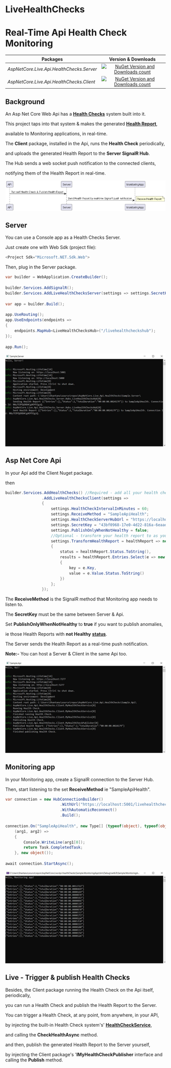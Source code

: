 # LiveHealthChecks
# Real-Time Api Health Check Monitoring

|Packages|Version & Downloads|
|---------------------------|:---:|
|*AspNetCore.Live.Api.HealthChecks.Server*|[![NuGet Version and Downloads count](https://buildstats.info/nuget/AspNetCore.Live.Api.HealthChecks.Server)](https://www.nuget.org/packages/AspNetCore.Live.Api.HealthChecks.Server)|
|*AspNetCore.Live.Api.HealthChecks.Client*|[![NuGet Version and Downloads count](https://buildstats.info/nuget/AspNetCore.Live.Api.HealthChecks.Client)](https://www.nuget.org/packages/AspNetCore.Live.Api.HealthChecks.Client)|

## Background

An Asp Net Core Web Api has a [**Health Checks**](https://learn.microsoft.com/en-us/aspnet/core/host-and-deploy/health-checks?view=aspnetcore-6.0) system built into it.

This project taps into that system & makes the generated [**Health Report**](https://learn.microsoft.com/en-us/dotnet/api/microsoft.extensions.diagnostics.healthchecks.healthreport?view=dotnet-plat-ext-6.0),

available to Monitoring applications, in real-time.



The **Client** package, installed in the Api, runs the **Health Check** periodically,

and uploads the generated Health Report to the **Server SignalR Hub**.

The Hub sends a web socket push notification to the connected clients,

notifying them of the Health Report in real-time.

![**LiveHealthChecks**](/Docs/SequenceDiagram.png)

## Server

You can use a Console app as a Health Checks Server.

Just create one with Web Sdk (project file):

```C#
<Project Sdk="Microsoft.NET.Sdk.Web">
```

Then, plug in the Server package.

```C#
var builder = WebApplication.CreateBuilder();

builder.Services.AddSignalR();
builder.Services.AddLiveHealthChecksServer(settings => settings.SecretKey = "43bf0968-17e0-4d22-816a-6eaadd766692");

var app = builder.Build();

app.UseRouting();
app.UseEndpoints(endpoints =>
{
    endpoints.MapHub<LiveHealthChecksHub>("/livehealthcheckshub");
});

app.Run();
```

![**Sample Server**](/Docs/Server.jpg)

## Asp Net Core Api

In your Api add the Client Nuget package.

then

```C#
builder.Services.AddHealthChecks() //Required - add all your health checks
                .AddLiveHealthChecksClient(settings =>
                {
                    settings.HealthCheckIntervalInMinutes = 60;
                    settings.ReceiveMethod = "SampleApiHealth";
                    settings.HealthCheckServerHubUrl = "https://localhost:5001/livehealthcheckshub";
                    settings.SecretKey = "43bf0968-17e0-4d22-816a-6eaadd766692";
                    settings.PublishOnlyWhenNotHealthy = false;
                    //Optional - transform your health report to as you want it published.
                    settings.TransformHealthReport = healthReport => new
                    {
                        status = healthReport.Status.ToString(),
                        results = healthReport.Entries.Select(e => new
                        {
                            key = e.Key,
                            value = e.Value.Status.ToString()
                        })
                    };
                });
```
The **ReceiveMethod** is the SignalR method that Monitoring app needs to listen to.

The **SecretKey** must be the same between Server & Api.

Set **PublishOnlyWhenNotHealthy** to **true** if you want to publish anomalies,

ie those Health Reports with **not Healthy** [**status**](https://learn.microsoft.com/en-us/dotnet/api/microsoft.extensions.diagnostics.healthchecks.healthstatus?view=dotnet-plat-ext-6.0).

The Server sends the Health Report as a real-time push notification.

**Note:-** You can host a Server & Client in the same Api too. 

![**Sample Api**](/Docs/Api.jpg)

## Monitoring app

In your Monitoring app, create a SignalR connection to the Server Hub.

Then, start listening to the set **ReceiveMethod** ie "SampleApiHealth".

```C#
var connection = new HubConnectionBuilder()
                        .WithUrl("https://localhost:5001/livehealthcheckshub")
                        .WithAutomaticReconnect()
                        .Build();

connection.On("SampleApiHealth", new Type[] {typeof(object), typeof(object)},
    (arg1, arg2) =>
    {
        Console.WriteLine(arg1[0]);
        return Task.CompletedTask;
    }, new object());

await connection.StartAsync();
```

![**Sample Monitoring App**](/Docs/MonitoringApp.jpg)

## Live - Trigger & publish Health Checks

Besides, the Client package running the Health Check on the Api itself, periodically,

you can run a Health Check and publish the Health Report to the Server.


You can trigger a Health Check, at any point, from anywhere, in your API,

by injecting the built-in Health Check system's' [**HealthCheckService**](https://learn.microsoft.com/en-us/dotnet/api/microsoft.extensions.diagnostics.healthchecks.healthcheckservice?view=dotnet-plat-ext-6.0),

and calling the **CheckHealthAsync** method.

and then, publish the generated Health Report to the Server yourself,

by injecting the Client package's '**IMyHealthCheckPublisher** interface and calling the **Publish** method.
